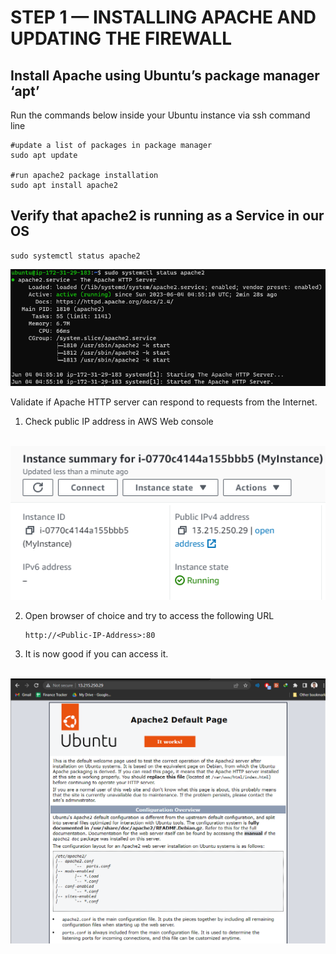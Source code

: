 # STEP 1 — INSTALLING APACHE AND UPDATING THE FIREWALL

## Install Apache using Ubuntu’s package manager ‘apt’

Run the commands below inside your Ubuntu instance via ssh command line
```
#update a list of packages in package manager
sudo apt update

#run apache2 package installation
sudo apt install apache2
```

## Verify that apache2 is running as a Service in our OS

```
sudo systemctl status apache2
```

![validation of apache2](./images/Validate%20Apache2%20service.png)

Validate if Apache HTTP server can respond to requests from the Internet.

1. Check public IP address in AWS Web console

&nbsp;&nbsp;&nbsp;&nbsp;&nbsp;&nbsp;&nbsp;&nbsp;![AWS public ip address](./images/aws%20public%20address.png)


2. Open browser of choice and try to access the following URL
    ```
    http://<Public-IP-Address>:80
    ```
3. It is now good if you can access it.

&nbsp;&nbsp;&nbsp;&nbsp;&nbsp;&nbsp;&nbsp;![apache browser](./images/Apache%20browser.png) 

